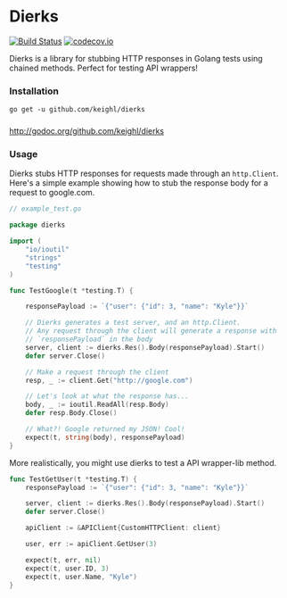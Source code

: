 # Dierks

[![Build Status](https://travis-ci.org/keighl/dierks.png?branch=master)](https://travis-ci.org/keighl/dierks) [![codecov.io](https://codecov.io/github/keighl/dierks/coverage.svg?branch=master)](https://codecov.io/github/keighl/dierks?branch=master)

Dierks is a library for stubbing HTTP responses in Golang tests using chained methods. Perfect for testing API wrappers!

### Installation

    go get -u github.com/keighl/dierks

###

http://godoc.org/github.com/keighl/dierks

### Usage

Dierks stubs HTTP responses for requests made through an `http.Client`. Here's a simple example showing how to stub the response body for a request to google.com.

```go
// example_test.go

package dierks

import (
    "io/ioutil"
    "strings"
    "testing"
)

func TestGoogle(t *testing.T) {

    responsePayload := `{"user": {"id": 3, "name": "Kyle"}}`

    // Dierks generates a test server, and an http.Client.
    // Any request through the client will generate a response with
    // `responsePayload` in the body
    server, client := dierks.Res().Body(responsePayload).Start()
    defer server.Close()

    // Make a request through the client
    resp, _ := client.Get("http://google.com")

    // Let's look at what the response has...
    body, _ := ioutil.ReadAll(resp.Body)
    defer resp.Body.Close()

    // What?! Google returned my JSON! Cool!
    expect(t, string(body), responsePayload)
}
```
More realistically, you might use dierks to test a API wrapper-lib method.

```go
func TestGetUser(t *testing.T) {
    responsePayload := `{"user": {"id": 3, "name": "Kyle"}}`

    server, client := dierks.Res().Body(responsePayload).Start()
    defer server.Close()

    apiClient := &APIClient{CustomHTTPClient: client}

    user, err := apiClient.GetUser(3)

    expect(t, err, nil)
    expect(t, user.ID, 3)
    expect(t, user.Name, "Kyle")
}
```

